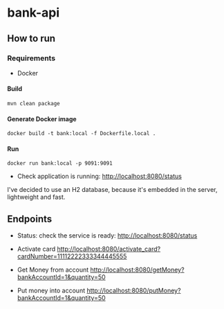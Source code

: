 # bank-api

## How to run
### Requirements
* Docker 

#### Build
`mvn clean package`
#### Generate Docker image
 `docker build -t bank:local -f Dockerfile.local .`
#### Run
`docker run bank:local -p 9091:9091`

* Check application is running: [http://localhost:8080/status](http://localhost:9091/status)

I've decided to use an H2 database, because it's embedded in the server, lightweight and fast.

## Endpoints

* Status: check the service is ready:
[http://localhost:8080/status](http://localhost:8080/status)

* Activate card
[http://localhost:8080/activate_card?cardNumber=11112222333344445555](http://localhost:8080/activate_card?cardNumber=11112222333344445555)

* Get Money from account
[http://localhost:8080/getMoney?bankAccountId=1&quantity=50](http://localhost:8080/getMoney?bankAccountId=1&quantity=50)

* Put money into account
[http://localhost:8080/putMoney?bankAccountId=1&quantity=50](http://localhost:8080/putMoney?bankAccountId=1&quantity=50)